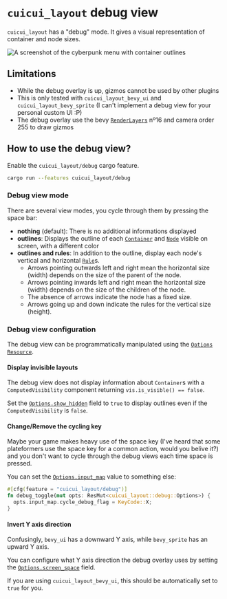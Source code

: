# `cuicui_layout` debug view

`cuicui_layout` has a "debug" mode. It gives a visual representation of container
and node sizes.

![A screenshot of the cyberpunk menu with container outlines](https://user-images.githubusercontent.com/26321040/272255534-4cb44a1f-09c9-414e-870c-f5ebc3a468f6.jpg)

## Limitations

- While the debug overlay is up, gizmos cannot be used by other plugins
- This is only tested with `cuicui_layout_bevy_ui` and `cuicui_layout_bevy_sprite`
  (I can't implement a debug view for your personal custom UI :P)
- The debug overlay use the bevy [`RenderLayers`] nº16 and camera order 255 to draw gizmos

## How to use the debug view?

Enable the `cuicui_layout/debug` cargo feature.

```sh
cargo run --features cuicui_layout/debug
```

### Debug view mode

There are several view modes, you cycle through them by pressing the space bar:

- **nothing** (default): There is no additional informations displayed
- **outlines**: Displays the outline of each [`Container`] and [`Node`] visible
  on screen, with a different color
- **outlines and rules**: In addition to the outline, display each node's vertical
  and horizontal [`Rule`]s.
  - Arrows pointing outwards left and right mean the horizontal size (width) depends on
    the size of the parent of the node.
  - Arrows pointing inwards left and right mean the horizontal size (width) depends on
    the size of the children of the node.
  - The absence of arrows indicate the node has a fixed size.
  - Arrows going up and down indicate the rules for the vertical size (height).

### Debug view configuration

The debug view can be programmatically manipulated using the [`Options`] [`Resource`].

#### Display invisible layouts

The debug view does not display information about `Container`s with
a `ComputedVisibility` component returning `vis.is_visible() == false`.

Set the [`Options.show_hidden`] field to `true` to display outlines even if the
`ComputedVisibility` is `false`.

#### Change/Remove the cycling key

Maybe your game makes heavy use of the space key (I've heard that some plateformers use
the space key for a common action, would you belive it?) and you don't want to cycle
through the debug views each time space is pressed.

You can set the [`Options.input_map`] value to something else:

```rust
#[cfg(feature = "cuicui_layout/debug")]
fn debug_toggle(mut opts: ResMut<cuicui_layout::debug::Options>) {
  opts.input_map.cycle_debug_flag = KeyCode::X;
}
```

#### Invert Y axis direction

Confusingly, `bevy_ui` has a downward Y axis, while `bevy_sprite` has an upward
Y axis.

You can configure what Y axis direction the debug overlay uses by setting the
[`Options.screen_space`] field.

If you are using `cuicui_layout_bevy_ui`, this should be automatically set to
`true` for you.


[`Container`]: https://docs.rs/cuicui_layout/0.9.0/cuicui_layout/struct.Container.html
[`Node`]: https://docs.rs/cuicui_layout/0.9.0/cuicui_layout/enum.Node.html
[`Options`]: https://docs.rs/cuicui_layout/0.9.0/cuicui_layout/debug/struct.Options.html
[`Options.input_map`]: https://docs.rs/cuicui_layout/0.9.0/cuicui_layout/debug/struct.Options.html#structfield.input_map
[`Options.screen_space`]: https://docs.rs/cuicui_layout/0.9.0/cuicui_layout/debug/struct.Options.html#structfield.screen_space
[`Options.show_hidden`]: https://docs.rs/cuicui_layout/0.9.0/cuicui_layout/debug/struct.Options.html#structfield.show_hidden
[`RenderLayers`]: https://docs.rs/bevy/0.11/bevy/render/view/struct.RenderLayers.html
[`Resource`]: https://docs.rs/bevy/0.11/bevy/ecs/prelude/trait.Resource.html
[`Rule`]: https://docs.rs/cuicui_layout/0.9.0/cuicui_layout/enum.Rule.html
